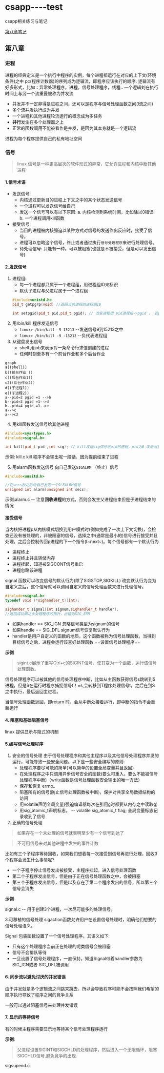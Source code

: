 # csapp----test
csapp相关练习与笔记

[第八章笔记](/chapter-8/Readme.md)

## 第八章

### 进程
进程的经典定义是一个执行中程序的实例，每个进程都运行在对应的上下文(环境条件)之中
pc(程序计数器)的序列成为逻辑流，即程序应该执行的顺序.
逻辑流有好多形式，比如：异常处理程序，进程，信号处理程序，线程..
一个逻辑刘在执行时间上与另一个流重叠被称为并发流
+ 并发并不一定非得是进程之间，还可以是程序与信号处理函数之间(l流之间)
+ 多个流并发执行成为并发
+ 一个进程和其他进程轮流运行的概念成为多任务
+ **并行**发生在多个处理器之上
+ 正常的函数调用不能被看作是并发，是因为其本身就是一个逻辑流

进程为每个程序提供自己的私有地址空间
### 信号
> linux 信号是一种更高层次的软件形式的异常，它允许进程和内核中断其他进程

#### 1.信号术语
+ 发送信号:
     + 内核通过更新目的进程上下文之中的某个状态发送信号
     + 一个进程可以发送信号给自己
     + 发送一个信号可以有以下原因:
     a. 内核检测到系统时间，比如除以0错误i
     b. 一个进程调用kill函数
+ 接受信号:
    +  当目的进程被内核强迫以某种方式对信号的发送作出反应时，接受了信号。
    +  进程可以忽略这个信号，终止或者通过执行`信号处理程序`来进行处理信号。
    +  待处理信号: 只能有一种，可以被阻塞(也就是不被接受，但是可以发出信号) 

#### 2.发送信号
1. 进程组:
     + 每一个进程都只属于一个进程组，用进程组ID来标识 
     + 默认子进程与父进程属于一个进程组
     ```cpp
     #include<unistd.h>
     pid_t getpgrp(void) //返回当前进程的进程组ID

     int setpgid(pid_t pid,pid_t pgid); // 改变进程组 pid进程组->pgid ， 若pgid 为0，用pid指定的PID作为id
     ```
2. 用/bin/kill 程序发送信号
    +  `linux> /bin/kill -9 15213` --发送信号9到15213之中
    +  `linux> /bin/kill -9 -15213` --负代表进程组
3.  从键盘发出信号
    + shell 用job来表示对一条命令行求值创建的进程
    + 任何时刻至多有一个前台作业和多个后台作业
```mermaid
graph
a((shell))
b((前台作业 ))
c((后台作业1))
c2((后台作业2))
d((子进程1))
e((子进程2))
a--pid=2 pgid =1 -->b 
b--pid=3 pgid =1-->d
b--pid=4 pgid =1-->e
a-->c
a-->c2
``` 
4. 用kill函数发送信号给其他进程
```cpp
#include<sys/types.h>
#include<signal.h>

int kill(pid_t pid ,int sig); // kill发送sig信号给pid的进程，pid为0 发给当前进程组所有进程
```
示例: kill.c
kill 程序不会输出呢一段话，因为提前结束了进程

5. 用alarm函数发送信号
向自己发送`SIGALRM`  （终止）信号
```cpp
#include<unsitd.h>

//在secs秒之后给自己发送一个SLFALRM信号
unsigned int alarm(unsigned int secs);
```
示例:alarm.c -- 注意**回收进程**的方式，否则会发生父进程结束但是子进程结束的情况

#### 接受信号
当内核把进程p从内核模式切换到用户模式时(例如完成了一次上下文切换)，会检查还没有被处理的，非被阻塞的信号，选择之中(通常是最小的)信号进行接受并且处理，之后会控制传回p进程的下一个指令(I~next~)。每个信号都有一个默认行为
+ 进程终止
+ 进程终止并且转储内存
+ 进程挂起，知道被SIGCONT信号重启
+ 进程忽略该进程

signal 函数可以改变信号的默认行为(除了SIGSTOP,SIGKILL)
改变默认行为变为自定义之后，这个信号就可以调用自定义的信号处理函数来进行处理信号。

```cpp
#include<signal.h>
typedef void (*sighandler_t)(int);

sighander_t signal(int signum,sighandler_t handler);
//返回成功即之乡处理程序的指针，出错为SIG_ERR
```

+ 如果handler == SIG_IGN 忽略信号类型为signum的信号
+ 如果handle == SIG_DFL signum信号恢复默认行为
+ handler是用户自定义的函数的地质，这个函数被称为信号处理函数，当得到目标信号之后，进程会运行该喜好处理函数 ==设置信号处理程序==

**示例**

>sigint.c展示了重写Ctrl+c的SIGINT信号，使其变为一个函数，运行该信号处理函数。

信号处理程序可以被其他的信号处理程序中断，比如从主函数获得信号s跳转到S进程，但是S在运行时程序捕捉信号t！=s,会转移到T程序处理信号t，之后在到S之中执行，最后返回主进程。

当信号处理函数返回，即return 时，会从中断处接着运行，即中断的指令不会重新运行

#### 4. 阻塞和基础阻塞信号
linux 提供显示与隐式的机制
#### 5.编写信号处理程序
1. 安全的信号处理
 由于信号处理程序和其他主程序以及其他信号处理程序并发的运行，可能导致一些安全问题。以下是一些安全编写的原则:
    + 处理程序要尽可能的简单(可以简单的设置全局变量并且返回)
    + 在处理程序之中只调用异步信号安全的函数(要么可重入，要么不能被信号处理程序中断)（write函数是信号处理函数安全输出的唯一方法）
    + 保存和恢复 errno。
    + 阻塞所有的信号(防止信号处理函数被中断)，保护对共享全局数据结构的访问
    + 用volatile声明全局变量(强迫编译器每次在引用g时都要从内存之中读取g)
    + 用sig_atomic_t声明标志。 -- volatile sig_atomic_t flag; 全局变量标志记录收到了信号
2. 正确的信号处理
>如果存在一个未处理的信号就表明至少有一个信号到达了

> 不可用信号来对其他进程中发生的事件计数

比如有三个子程序等待回收，如果我们想着每一次接受到信号再进行处理，回收3个程序会发生什么事情呢?
+ 一个子程序停止信号发出被接受，主程序挂起，进入信号处理函数
+ 第二个子程序发出信号，但是由于正在信号处理函数之中，会被阻塞
+ 第三个子程序发出信号，但是以及存在了第二个程序发出的信号，所以第三个信号会消失

**示例**

signal.c -- 用于创建3个进程，一次尽可能多的处理信号。

3.可移植的信号处理
sigaction函数允许用户在设置信号处理时，明确他们想要的信号处理语义。

Signal 包装函数设置了一个信号处理程序，其语义如下:

+ 只有这个处理程序当前正在处理的呢类信号会被阻塞
+ 信号不会排队等待
+ 一旦设置了信号处理程序，一直保持，知道SIgnal带着handler参数为 SIG_IGN或者 SIG_DFL被调用

#### 6.  同步流以避免讨厌的并发错误

由于并发就是多个逻辑流之间跳来跳去，所以会导致程序可能不会按照我们希望的顺序执行导致了程序之间的竞争关系

一般可以通过阻塞信号来处理并发错误

#### 7. 显示的等待信号
有的时候主程序需要显示地等待某个信号处理程序运行

**示例**:
>父进程设置SIGINT和SIGCHLD的处理程序，然后进入一个无限循环，阻塞SIGCHLD信号,避免竞争的出现.

sigsupend.c
